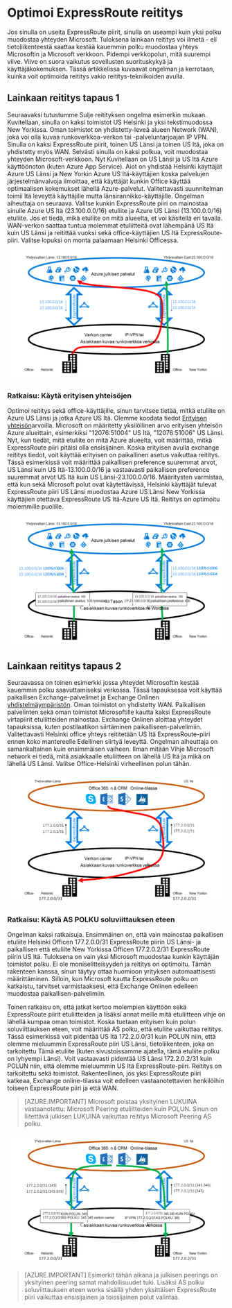 <properties
   pageTitle="Optimoi ExpressRoute reititys | Microsoft Azure"
   description="Tällä sivulla on tietoja siitä, miten voit optimoida reititys, kun asiakkaalla on useampi kuin yksi ExpressRoute piirit, jotka muodostavat Microsoftin corp asiakasverkoston välillä."
   documentationCenter="na"
   services="expressroute"
   authors="charwen"
   manager="carmonm"
   editor=""/>
<tags
   ms.service="expressroute"
   ms.devlang="na"
   ms.topic="get-started-article"
   ms.tgt_pltfrm="na"
   ms.workload="infrastructure-services"
   ms.date="10/10/2016"
   ms.author="charwen"/>

# <a name="optimize-expressroute-routing"></a>Optimoi ExpressRoute reititys
Jos sinulla on useita ExpressRoute piirit, sinulla on useampi kuin yksi polku muodostaa yhteyden Microsoft. Tuloksena lainkaan reititys voi ilmetä - eli tietoliikenteestä saattaa kestää kauemmin polku muodostaa yhteys Microsoftin ja Microsoft verkkoon. Pidempi verkkopolun, mitä suurempi viive. Viive on suora vaikutus sovellusten suorituskykyä ja käyttäjäkokemuksen. Tässä artikkelissa kuvaavat ongelman ja kerrotaan, kuinka voit optimoida reititys vakio reititys-tekniikoiden avulla.

## <a name="suboptimal-routing-case-1"></a>Lainkaan reititys tapaus 1
Seuraavaksi tutustumme Sulje reitityksen ongelma esimerkin mukaan. Kuvitellaan, sinulla on kaksi toimistot US Helsinki ja yksi tekstimuodossa New Yorkissa. Oman toimistot on yhdistetty-leveä alueen Network (WAN), joka voi olla kuvaa runkoverkkoa-verkon tai -palveluntarjoajan IP VPN. Sinulla on kaksi ExpressRoute piirit, toinen US Länsi ja toinen US Itä, joka on yhdistetty myös WAN. Selvästi sinulla on kaksi polkua, voit muodostaa yhteyden Microsoft-verkkoon. Nyt Kuvitellaan on US Länsi ja US Itä Azure käyttöönoton (kuten Azure App Service). Aiot on yhdistää Helsinki käyttäjät Azure US Länsi ja New Yorkin Azure US Itä-käyttäjien koska palvelujen järjestelmänvalvoja ilmoittaa, että käyttäjät kunkin Office käyttää optimaalisen kokemukset lähellä Azure-palvelut. Valitettavasti suunnitelman toimii Itä leveyttä käyttäjille mutta länsirannikko-käyttäjille. Ongelman aiheuttaja on seuraava. Valitse kunkin ExpressRoute piiri on mainostaa sinulle Azure US Itä (23.100.0.0/16) etuliite ja Azure US Länsi (13.100.0.0/16) etuliite. Jos et tiedä, mikä etuliite on mitä alueelta, et voi käsitellä eri tavalla. WAN-verkon saattaa tuntua molemmat etuliitteitä ovat lähempänä US Itä kuin US Länsi ja reitittää vuoksi sekä office-käyttäjien US Itä ExpressRoute-piiri. Valitse lopuksi on monta palaamaan Helsinki Officessa.

![](./media/expressroute-optimize-routing/expressroute-case1-problem.png)

### <a name="solution-use-bgp-communities"></a>Ratkaisu: Käytä erityisen yhteisöjen
Optimoi reititys sekä office-käyttäjille, sinun tarvitsee tietää, mitkä etuliite on Azure US Länsi ja jotka Azure US Itä. Olemme koodata tiedot [Erityisen yhteisön](expressroute-routing.md)arvoilla. Microsoft on määritetty yksilöllinen arvo erityisen yhteisön Azure alueittain, esimerkiksi "12076:51004" US Itä, "12076:51006" US Länsi. Nyt, kun tiedät, mitä etuliite on mitä Azure alueelta, voit määrittää, mitkä ExpressRoute piiri pitäisi olla ensisijainen. Koska erityisen avulla exchange reititys tiedot, voit käyttää erityisen on paikallinen asetus vaikuttaa reititys. Tässä esimerkissä voit määrittää paikallisen preference suuremmat arvot, US Länsi kuin US Itä-13.100.0.0/16 ja vastaavasti paikallisen preference suuremmat arvot US Itä kuin US Länsi-23.100.0.0/16. Määritysten varmistaa, että kun sekä Microsoft polut ovat käytettävissä, Helsinki käyttäjät tulevat ExpressRoute piiri US Länsi muodostaa Azure US Länsi New Yorkissa käyttäjien otettava ExpressRoute US Itä-Azure US Itä. Reititys on optimoitu molemmille puolille. 

![](./media/expressroute-optimize-routing/expressroute-case1-solution.png)

## <a name="suboptimal-routing-case-2"></a>Lainkaan reititys tapaus 2
Seuraavassa on toinen esimerkki jossa yhteydet Microsoftin kestää kauemmin polku saavuttamiseksi verkossa. Tässä tapauksessa voit käyttää paikallisen Exchange-palvelimet ja Exchange Onlinen [yhdistelmäympäristön](https://technet.microsoft.com/library/jj200581%28v=exchg.150%29.aspx). Oman toimistot on yhdistetty WAN. Paikallisen palvelinten sekä oman toimistot Microsoftille kautta kaksi ExpressRoute virtapiirit etuliitteiden mainostaa. Exchange Onlinen aloittaa yhteydet tapauksissa, kuten postilaatikon siirtäminen paikalliseen-palvelimiin. Valitettavasti Helsinki office yhteys reititetään US Itä ExpressRoute-piiri ennen koko mantereelle Edellinen siirtyä leveyttä. Ongelman aiheuttaja on samankaltainen kuin ensimmäisen vaiheen. Ilman mitään Vihje Microsoft network ei tiedä, mitä asiakkaalle etuliitteen on lähellä US Itä ja mikä on lähellä US Länsi. Valitse Office-Helsinki virheellinen polun tähän.

![](./media/expressroute-optimize-routing/expressroute-case2-problem.png)

### <a name="solution-use-as-path-prepending"></a>Ratkaisu: Käytä AS POLKU soluviittauksen eteen
Ongelman kaksi ratkaisuja. Ensimmäinen on, että vain mainostaa paikallisen etuliite Helsinki Officen 177.2.0.0/31 ExpressRoute piirin US Länsi- ja paikallisen että etuliite New Yorkissa Officen 177.2.0.2/31 ExpressRoute piirin US Itä. Tuloksena on vain yksi Microsoft muodostaa kunkin käyttäjän toimistot polku. Ei ole moniselitteisyyden ja reititys on optimoitu. Tämän rakenteen kanssa, sinun täytyy ottaa huomioon yrityksen automaattisesti määrittäminen. Silloin, kun Microsoft kautta ExpressRoute polku on katkaistu, tarvitset varmistaaksesi, että Exchange Onlinen edelleen muodostaa paikallisen-palvelimiin. 

Toinen ratkaisu on, että jatkat kertoo molempien käyttöön sekä ExpressRoute piirit etuliitteiden ja lisäksi annat meille mitä etuliitteen vihje on lähellä kumpaa oman toimistot. Koska tuetaan erityisen kuin polun soluviittauksen eteen, voit määrittää AS polku, että etuliite vaikuttaa reititys. Tässä esimerkissä voit pidentää US Itä 172.2.0.0/31 kuin POLUN niin, että olemme mieluummin ExpressRoute piiri US Länsi, tietoliikenteen, joka on tarkoitettu Tämä etuliite (kuten sivustoissamme ajatella, tämä etuliite polku on lyhyempi Länsi). Voit vastaavasti pidentää US Länsi 172.2.0.2/31 kuin POLUN niin, että olemme mieluummin US Itä ExpressRoute-piiri. Reititys on tarkoitettu sekä toimistot. Rakenteellinen, jos yksi ExpressRoute piiri katkeaa, Exchange online-tilassa voit edelleen vastaanotettavien henkilöihin toiseen ExpressRoute piiri ja että WAN. 

>[AZURE.IMPORTANT] Microsoft poistaa yksityinen LUKUINA vastaanotettu: Microsoft Peering etuliitteiden kuin POLUN. Sinun on liitettävä julkisen LUKUINA vaikuttaa reititys Microsoft Peering AS polku.

![](./media/expressroute-optimize-routing/expressroute-case2-solution.png)

>[AZURE.IMPORTANT] Esimerkit tähän aikana ja julkisen peerings on yksityinen peering samat mahdollisuudet tuki. Lisäksi AS polku soluviittauksen eteen works sisällä yhden yksittäisen ExpressRoute piiri vaikuttaa ensisijainen ja toissijainen polut valintaa.
